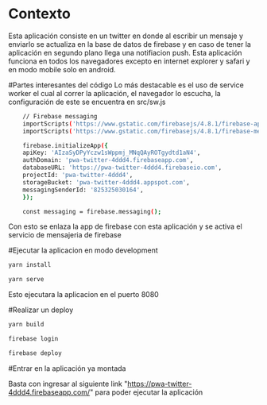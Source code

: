 # Contexto
Esta aplicación consiste en un twitter en donde al escribir un mensaje y enviarlo se actualiza en la base de datos de firebase y en caso de tener la aplicación en segundo plano llega una notifiacion push. Esta aplicación funciona en todos los navegadores excepto en internet explorer y safari y en modo mobile solo en android.

#Partes interesantes del código
Lo más destacable es el uso de service worker el cual al correr la aplicación, el navegador lo escucha, la configuración de este se encuentra en src/sw.js

```bash
    // Firebase messaging
    importScripts('https://www.gstatic.com/firebasejs/4.8.1/firebase-app.js');
    importScripts('https://www.gstatic.com/firebasejs/4.8.1/firebase-messaging.js');

    firebase.initializeApp({
    apiKey: 'AIzaSyDPyYczw1sWppmj_MNqQAyROTgydtd1aN4',
    authDomain: 'pwa-twitter-4ddd4.firebaseapp.com',
    databaseURL: 'https://pwa-twitter-4ddd4.firebaseio.com',
    projectId: 'pwa-twitter-4ddd4',
    storageBucket: 'pwa-twitter-4ddd4.appspot.com',
    messagingSenderId: '825325030164',
    });

    const messaging = firebase.messaging();
```
Con esto se enlaza la app de firebase con esta aplicación y se activa el servicio de mensajeria de firebase

#Ejecutar la aplicacion en modo development

```bash
yarn install
```

```bash
yarn serve
```

Esto ejecutara la aplicacion en el puerto 8080

#Realizar un deploy

```bash
yarn build
```

```bash
firebase login
```

```bash
firebase deploy
```

#Entrar en la aplicación ya montada

Basta con ingresar al siguiente link "https://pwa-twitter-4ddd4.firebaseapp.com/" para poder ejecutar la aplicación
